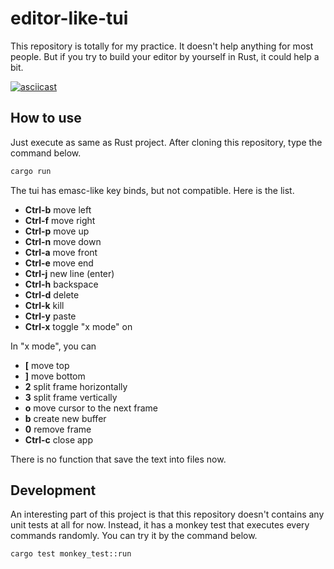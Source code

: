 # editor-like-tui

This repository is totally for my practice. It doesn't help anything for most people. But if you try to build your editor by yourself in Rust, it could help a bit.

[![asciicast](https://asciinema.org/a/DEnjay9ThQQtm8iEQaz2feVnA.svg)](https://asciinema.org/a/DEnjay9ThQQtm8iEQaz2feVnA)

## How to use

Just execute as same as Rust project. After cloning this repository, type the command below.

```bash
cargo run
```

The tui has emasc-like key binds, but not compatible. Here is the list.
- **Ctrl-b** move left
- **Ctrl-f** move right
- **Ctrl-p** move up
- **Ctrl-n** move down
- **Ctrl-a** move front
- **Ctrl-e** move end
- **Ctrl-j** new line (enter)
- **Ctrl-h** backspace
- **Ctrl-d** delete
- **Ctrl-k** kill
- **Ctrl-y** paste
- **Ctrl-x** toggle "x mode" on

In "x mode", you can
- **[** move top
- **]** move bottom
- **2** split frame horizontally
- **3** split frame vertically
- **o** move cursor to the next frame
- **b** create new buffer
- **0** remove frame
- **Ctrl-c** close app

There is no function that save the text into files now.

## Development

An interesting part of this project is that this repository doesn't contains any unit tests at all for now. Instead, it has a monkey test that executes every commands randomly. You can try it by the command below.

```bash
cargo test monkey_test::run
```
